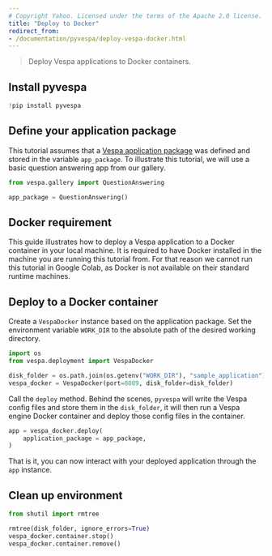 ```yaml
---
# Copyright Yahoo. Licensed under the terms of the Apache 2.0 license. See LICENSE in the project root.
title: "Deploy to Docker"
redirect_from:
- /documentation/pyvespa/deploy-vespa-docker.html
---
```

> Deploy Vespa applications to Docker containers.

## Install pyvespa


```python
!pip install pyvespa
```

## Define your application package

This tutorial assumes that a [Vespa application package](create-text-app.html)
was defined and stored in the variable `app_package`.
To illustrate this tutorial, we will use a basic question answering app from our gallery.


```python
from vespa.gallery import QuestionAnswering

app_package = QuestionAnswering()
```

## Docker requirement

This guide illustrates how to deploy a Vespa application to a Docker container in your local machine.
It is required to have Docker installed in the machine you are running this tutorial from.
For that reason we cannot run this tutorial in Google Colab,
as Docker is not available on their standard runtime machines.

## Deploy to a Docker container

Create a `VespaDocker` instance based on the application package.
Set the environment variable `WORK_DIR` to the absolute path of the desired working directory.


```python
import os
from vespa.deployment import VespaDocker

disk_folder = os.path.join(os.getenv("WORK_DIR"), "sample_application")
vespa_docker = VespaDocker(port=8089, disk_folder=disk_folder)
```

Call the `deploy` method.
Behind the scenes, `pyvespa` will write the Vespa config files and store them in the `disk_folder`,
it will then run a Vespa engine Docker container and deploy those config files in the container.


```python
app = vespa_docker.deploy(
    application_package = app_package,
)
```

That is it, you can now interact with your deployed application through the `app` instance.

## Clean up environment


```python
from shutil import rmtree

rmtree(disk_folder, ignore_errors=True)
vespa_docker.container.stop()
vespa_docker.container.remove()
```
